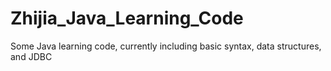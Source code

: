 # Zhijia_Java_Learning_Code
Some Java learning code, currently including basic syntax, data structures, and JDBC
